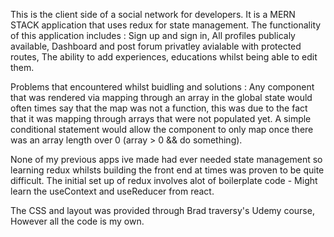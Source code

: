 This is the client side of a social network for developers. It is a MERN STACK application that uses redux for state management.
The functionality of this application includes :
Sign up and sign in,
All profiles publicaly available,
Dashboard and post forum privatley avialable with protected routes,
The ability to add experiences, educations whilst being able to edit them.

Problems that encountered whilst buidling and solutions :
Any component that was rendered via mapping through an array in the global state would often times say that the map was not a function,
this was due to the fact that it was mapping through arrays that were not populated yet. A simple conditional statement would allow the component to only map once there was an array length over 0 (array > 0 && do something).

None of my previous apps ive made had ever needed state management so learning redux whilsts building the front end at times was proven to be quite difficult.
The initial set up of redux involves alot of boilerplate code - Might learn the useContext and useReducer from react.

The CSS and layout was provided through Brad traversy's Udemy course, However all the code is my own.
